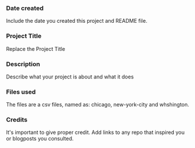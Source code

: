 ### Date created
Include the date you created this project and README file.

### Project Title
Replace the Project Title

### Description
Describe what your project is about and what it does

### Files used
The files are a csv files, named as: chicago, new-york-city and whshington.

### Credits
It's important to give proper credit. Add links to any repo that inspired you or blogposts you consulted.

